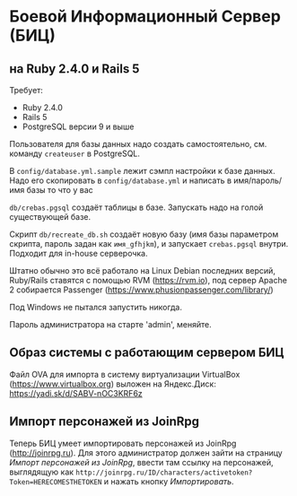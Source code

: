 # Боевой Информационный Сервер (БИЦ)
## на Ruby 2.4.0 и Rails 5

Требует:

* Ruby 2.4.0
* Rails 5
* PostgreSQL версии 9 и выше

Пользователя для базы данных надо создать самостоятельно, см. команду `createuser` в PostgreSQL.

В `config/database.yml.sample` лежит сэмпл настройки к базе данных. Надо его скопировать в `config/database.yml` и написать в имя/пароль/имя базы то что у вас

`db/crebas.pgsql` создаёт таблицы в базе. Запускать надо на голой существующей базе.

Скрипт `db/recreate_db.sh` создаёт новую базу (имя базы параметром скрипта, пароль задан как `имя_gfhjkm`), и запускает `crebas.pgsql` внутри. Подходит для in-house серверочка.

Штатно обычно это всё работало на Linux Debian последних версий, Ruby/Rails ставятся с помощью RVM (https://rvm.io), под сервер Apache 2 собирается Passenger (https://www.phusionpassenger.com/library/)

Под Windows не пытался запустить никогда.

Пароль администратора на старте 'admin', меняйте.

## Образ системы с работающим сервером БИЦ

Файл OVA для импорта в систему виртуализации VirtualBox (https://www.virtualbox.org) выложен на Яндекс.Диск: https://yadi.sk/d/SABV-nOC3KRF6z

## Импорт персонажей из JoinRpg

Теперь БИЦ умеет импортировать персонажей из JoinRpg (http://joinrpg.ru). Для этого администратор должен зайти на страницу _Импорт персонажей из JoinRpg_, ввести там ссылку на персонажей, выглядящую как `http://joinrpg.ru/ID/characters/activetoken?Token=HERECOMESTHETOKEN` и нажать кнопку _Импортировать_.
